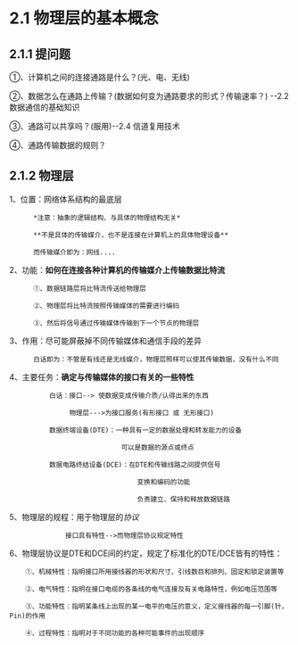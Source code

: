 # 2.1 物理层的基本概念

## 2.1.1 提问题
  ①、计算机之间的连接通路是什么？(光、电、无线)
  
  ②、数据怎么在通路上传输？(数据如何变为通路要求的形式？传输速率？) --2.2 数据通信的基础知识
  
  ③、通路可以共享吗？(服用)--2.4 信道复用技术
  
  ④、通路传输数据的规则？
  
## 2.1.2 物理层
 1、位置：网络体系结构的最底层

          *注意：抽象的逻辑结构、与具体的物理结构无关*

          **不是具体的传输媒介，也不是连接在计算机上的具体物理设备**

          而传输媒介即为：网线....
   
  2、功能：**如何在连接各种计算机的传输媒介上传输数据比特流**
         
          ①、数据链路层将比特流传送给物理层
          
          ②、物理层将比特流按照传输媒体的需要进行编码
          
          ③、然后将信号通过传输媒体传输到下一个节点的物理层
  
  3、作用：尽可能屏蔽掉不同传输媒体和通信手段的差异
          
          白话即为：不管是有线还是无线媒介，物理层照样可以使其传输数据，没有什么不同
  
  4、主要任务：**确定与传输媒体的接口有关的一些特性**
              
              白话：接口--> 使数据变成传输介质/认得出来的东西
                   
                   物理层--->为接口服务(有形接口 或 无形接口)
              
              数据终端设备(DTE)：一种具有一定的数据处理和转发能力的设备
                                
                                可以是数据的源点或终点
              
              数据电路终结设备(DCE)：在DTE和传输线路之间提供信号
                                    
                                    变换和编码的功能
                                    
                                    负责建立、保持和释放数据链路
              
  5、物理层的规程：用于物理层的*协议*
                  
                  接口具有特性-->而物理层协议规定特性
                  
  6、物理层协议是DTE和DCE间的约定，规定了标准化的DTE/DCE皆有的特性：
        
        ①、机械特性：指明接口所用接线器的形状和尺寸、引线数目和排列、固定和锁定装置等
        
        ②、电气特性：指明在接口电缆的各条线的电气连接及有关电路特性，例如电压范围等
        
        ③、功能特性：指明某条线上出现的某一电平的电压的意义，定义接线器的每一引脚(针，Pin)的作用
        
        ④、过程特性：指明对于不同功能的各种可能事件的出现顺序
  
  
  
  
  
  
  
  
  
  
  
  
  
  
